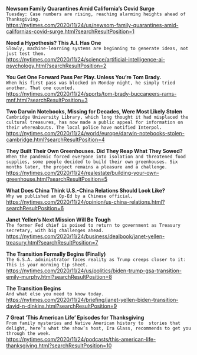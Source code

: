 **Newsom Family Quarantines Amid California’s Covid Surge**\
`Tuesday: Case numbers are rising, reaching alarming heights ahead of Thanksgiving.`\
https://nytimes.com/2020/11/24/us/newsom-family-quarantines-amid-californias-covid-surge.html?searchResultPosition=1

**Need a Hypothesis? This A.I. Has One**\
`Slowly, machine-learning systems are beginning to generate ideas, not just test them.`\
https://nytimes.com/2020/11/24/science/artificial-intelligence-ai-psychology.html?searchResultPosition=2

**You Get One Forward Pass Per Play. Unless You’re Tom Brady.**\
`When his first pass was blocked on Monday night, he simply tried another. That one counted.`\
https://nytimes.com/2020/11/24/sports/tom-brady-buccaneers-rams-mnf.html?searchResultPosition=3

**Two Darwin Notebooks, Missing for Decades, Were Most Likely Stolen**\
`Cambridge University Library, which long thought it had misplaced the cultural treasures, has now made a public appeal for information on their whereabouts. The local police have notified Interpol.`\
https://nytimes.com/2020/11/24/world/europe/darwin-notebooks-stolen-cambridge.html?searchResultPosition=4

**They Built Their Own Greenhouses. Did They Reap What They Sowed?**\
`When the pandemic forced everyone into isolation and threatened food supplies, some people decided to build their own greenhouses. Six months later, the project remains a pleasure and a challenge.`\
https://nytimes.com/2020/11/24/realestate/building-your-own-greenhouse.html?searchResultPosition=5

**What Does China Think U.S.-China Relations Should Look Like?**\
`Why we published an Op-Ed by a Chinese official.`\
https://nytimes.com/2020/11/24/opinion/us-china-relations.html?searchResultPosition=6

**Janet Yellen’s Next Mission Will Be Tough**\
`The former Fed chief is poised to return to government as Treasury secretary, with big challenges ahead.`\
https://nytimes.com/2020/11/24/business/dealbook/janet-yellen-treasury.html?searchResultPosition=7

**The Transition Formally Begins (Finally)**\
`The G.S.A. administrator faces reality as Trump creeps closer to it: This is your morning tip sheet.`\
https://nytimes.com/2020/11/24/us/politics/biden-trump-gsa-transition-emily-murphy.html?searchResultPosition=8

**The Transition Begins**\
`And what else you need to know today.`\
https://nytimes.com/2020/11/24/briefing/janet-yellen-biden-transition-david-n-dinkins.html?searchResultPosition=9

**7 Great ‘This American Life’ Episodes for Thanksgiving**\
`From family mysteries and Native American history to  stories that delight, here’s what the show’s host, Ira Glass, recommends to get you through the week.`\
https://nytimes.com/2020/11/24/podcasts/this-american-life-thanksgiving.html?searchResultPosition=10

